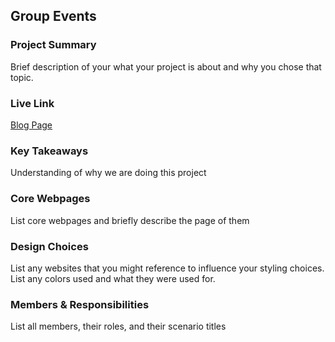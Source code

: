 ## Group Events

### Project Summary

Brief description of your what your project is about and why you chose that topic.

### Live Link

[Blog Page](https://wowowo1791.github.io/group/homework-5)  

### Key Takeaways

Understanding of why we are doing this project

### Core Webpages

List core webpages and briefly describe the page of them

### Design Choices 

List any websites that you might reference to influence your styling choices. List any colors used and what they were used for.

### Members & Responsibilities

List all members, their roles, and their scenario titles